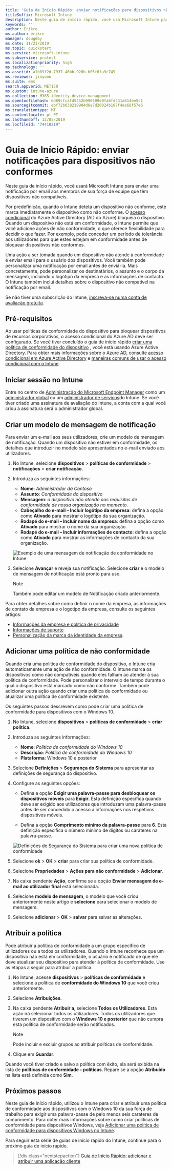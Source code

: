 ```yaml
---
title: 'Guia de Início Rápido: enviar notificações para dispositivos não conformes'
titleSuffix: Microsoft Intune
description: Neste guia de início rápido, você usa Microsoft Intune para enviar notificações por email para dispositivos não compatíveis.
keywords: ''
author: Erikre
ms.author: erikre
manager: dougeby
ms.date: 11/21/2019
ms.topic: quickstart
ms.service: microsoft-intune
ms.subservice: protect
ms.localizationpriority: high
ms.technology: ''
ms.assetid: a1b89f2d-7937-46bb-926b-b05f6fa9c749
ms.reviewer: jinyoon
ms.suite: ems
search.appverid: MET150
ms.custom: intune-azure
ms.collection: M365-identity-device-management
ms.openlocfilehash: 6d89cfcafd5452b990509e0fa6fd431a614ee5c1
ms.sourcegitcommit: ebf72b038219904d6e7d20024b107f4aa68f57e6
ms.translationtype: MT
ms.contentlocale: pt-PT
ms.lasthandoff: 12/05/2019
ms.locfileid: "74410219"
---
```

# <a name="quickstart-send-notifications-to-noncompliant-devices"></a>Guia de Início Rápido: enviar notificações para dispositivos não conformes

Neste guia de início rápido, você usará Microsoft Intune para enviar uma notificação por email aos membros de sua força de equipe que têm dispositivos não compatíveis.

Por predefinição, quando o Intune deteta um dispositivo não conforme, este marca imediatamente o dispositivo como não conforme. O [acesso condicional](https://docs.microsoft.com/azure/active-directory/active-directory-conditional-access-azure-portal) do Azure Active Directory (AD do Azure) bloqueia o dispositivo. Quando um dispositivo não está em conformidade, o Intune permite que você adicione ações de não conformidade, o que oferece flexibilidade para decidir o que fazer. Por exemplo, pode conceder um período de tolerância aos utilizadores para que estes estejam em conformidade antes de bloquear dispositivos não conformes.

Uma ação a ser tomada quando um dispositivo não atende à conformidade é enviar email para o usuário dos dispositivos. Você também pode personalizar uma notificação por email antes de enviá-la. Mais concretamente, pode personalizar os destinatários, o assunto e o corpo da mensagem, incluindo o logótipo da empresa e as informações de contacto. O Intune também inclui detalhes sobre o dispositivo não compatível na notificação por email.

Se não tiver uma subscrição do Intune, [inscreva-se numa conta de avaliação gratuita](../fundamentals/free-trial-sign-up.md).

## <a name="prerequisites"></a>Pré-requisitos

Ao usar políticas de conformidade do dispositivo para bloquear dispositivos de recursos corporativos, o acesso condicional do Azure AD deve ser configurado. Se você tiver concluído o guia de início rápido [criar uma política de conformidade do dispositivo](quickstart-set-password-length-android.md) , você está usando Azure Active Directory. Para obter mais informações sobre o Azure AD, consulte [acesso condicional em Azure Active Directory](https://docs.microsoft.com/azure/active-directory/active-directory-conditional-access-azure-portal) e [maneiras comuns de usar o acesso condicional com o Intune](../protect/conditional-access-intune-common-ways-use.md).

## <a name="sign-in-to-intune"></a>Iniciar sessão no Intune

Entre no centro de [Administração do Microsoft Endpoint Manager](https://go.microsoft.com/fwlink/?linkid=2109431) como um [administrador global](../fundamentals/users-add.md#types-of-administrators) ou um [administrador de serviços](../fundamentals/users-add.md#types-of-administrators)do Intune. Se você tiver criado uma assinatura de avaliação do Intune, a conta com a qual você criou a assinatura será o administrador global.

## <a name="create-a-notification-message-template"></a>Criar um modelo de mensagem de notificação

Para enviar um e-mail aos seus utilizadores, crie um modelo de mensagem de notificação. Quando um dispositivo não estiver em conformidade, os detalhes que introduzir no modelo são apresentados no e-mail enviado aos utilizadores.

1. No Intune, selecione **dispositivos** > **políticas de conformidade** > **notificações** > **criar notificação**.
2. Introduza as seguintes informações:

   - **Nome**: *Administrador da Contoso*
   - **Assunto**: *Conformidade do dispositivo*
   - **Mensagem**: *o dispositivo não atende aos requisitos de conformidade de nossa organização no momento.*
   - **Cabeçalho do e-mail – Incluir logótipo da empresa**: defina a opção como **Ativado** para mostrar o logótipo da sua organização.
   - **Rodapé do e-mail – Incluir nome da empresa**: defina a opção como **Ativado** para mostrar o nome da sua organização.
   - **Rodapé do e-mail – Incluir informações de contacto**: defina a opção como **Ativado** para mostrar as informações de contacto da sua organização.

   ![Exemplo de uma mensagem de notificação de conformidade no Intune](./media/quickstart-send-notification/quickstart-send-notification-01.png)

3. Selecione **Avançar** e reveja sua notificação. Selecione **criar** e o modelo de mensagem de notificação está pronto para uso.

   > [!NOTE]
   > Também pode editar um modelo de Notificação criado anteriormente.

Para obter detalhes sobre como definir o nome da empresa, as informações de contato da empresa e o logotipo da empresa, consulte os seguintes artigos:

- [Informações da empresa e política de privacidade](../apps/company-portal-app.md#company-information-and-privacy-statement)
- [Informações de suporte](../apps/company-portal-app.md#support-information)
- [Personalização da marca da identidade da empresa](../apps/company-portal-app.md#company-identity-branding-customization).

## <a name="add-a-noncompliance-policy"></a>Adicionar uma política de não conformidade

Quando cria uma política de conformidade do dispositivo, o Intune cria automaticamente uma ação de não conformidade. O Intune marca os dispositivos como não compatíveis quando eles falham ao atender à sua política de conformidade. Pode personalizar o intervalo de tempo durante o qual o dispositivo está marcado como não conforme. Também pode adicionar outra ação quando criar uma política de conformidade ou atualizar uma política de conformidade existente.

Os seguintes passos descrevem como pode criar uma política de conformidade para dispositivos com o Windows 10.

1. No Intune, selecione **dispositivos** > **políticas de conformidade** > **criar política**.

2. Introduza as seguintes informações:

   - **Nome**: *Política de conformidade do Windows 10*
   - **Descrição**: *Política de conformidade do Windows 10*
   - **Plataforma**: Windows 10 e posterior

3. Selecione **Definições** > **Segurança do Sistema** para apresentar as definições de segurança do dispositivo.

4. Configure as seguintes opções:

   - Defina a opção **Exigir uma palavra-passe para desbloquear os dispositivos móveis** para **Exigir**. Esta definição especifica quando deve ser exigido aos utilizadores que introduzam uma palavra-passe antes de ser concedido o acesso a informações nos respetivos dispositivos móveis.

   - Defina a opção **Comprimento mínimo da palavra-passe** para **6**. Esta definição especifica o número mínimo de dígitos ou carateres na palavra-passe.

   ![Definições de Segurança do Sistema para criar uma nova política de conformidade](./media/quickstart-send-notification/system-security-settings-01.png)

5. Selecione **ok** > **OK** > **criar** para criar sua política de conformidade.

6. Selecione **Propriedades** > **Ações para não conformidade** > **Adicionar**.

7. Na caixa pendente **Ação**, confirme se a opção **Enviar mensagem de e-mail ao utilizador final** está selecionada.

8. Selecione **modelo de mensagem**, o modelo que você criou anteriormente neste artigo e **selecione** para selecionar o modelo de mensagem.

9. Selecione **adicionar** > **OK** > **salvar** para salvar as alterações.

## <a name="assign-the-policy"></a>Atribuir a política

Pode atribuir a política de conformidade a um grupo específico de utilizadores ou a todos os utilizadores. Quando o Intune reconhece que um dispositivo não está em conformidade, o usuário é notificado de que ele deve atualizar seu dispositivo para atender à política de conformidade. Use as etapas a seguir para atribuir a política.

1. No Intune, acesse **dispositivos** > **políticas de conformidade** e selecione a política de **conformidade do Windows 10** que você criou anteriormente.

2. Selecione **Atribuições**.

3. Na caixa pendente **Atribuir a**, selecione **Todos os Utilizadores**. Esta ação irá selecionar todos os utilizadores. Todos os utilizadores que tiverem um dispositivo com o **Windows 10 e posterior** que não cumpra esta política de conformidade serão notificados.

    > [!NOTE]
    > Pode incluir e excluir grupos ao atribuir políticas de conformidade.

4. Clique em **Guardar**.

Quando você tiver criado e salvo a política com êxito, ela será exibida na lista de **políticas de conformidade – políticas**. Repare se a opção **Atribuído** na lista está definida como **Sim**.

## <a name="next-steps"></a>Próximos passos

Neste guia de início rápido, utilizou o Intune para criar e atribuir uma política de conformidade aos dispositivos com o Windows 10 da sua força de trabalho para exigir uma palavra-passe de pelo menos seis carateres de comprimento. Para obter mais informações sobre como criar políticas de conformidade para dispositivos Windows, veja [Adicionar uma política de conformidade para dispositivos Windows no Intune](compliance-policy-create-windows.md).

Para seguir esta série de guias de início rápido do Intune, continue para o próximo guia de início rápido.

> [!div class="nextstepaction"]
> [Guia de Início Rápido: adicionar e atribuir uma aplicação cliente](../apps/quickstart-add-assign-app.md)
